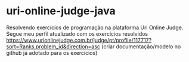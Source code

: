 # uri-online-judge-java

Resolvendo exercícios de programação na plataforma Uri Online Judge. Segue meu perfil atualizado com os exercícios resolvidos https://www.urionlinejudge.com.br/judge/pt/profile/117717?sort=Ranks.problem_id&direction=asc (criar documentação/modelo no github já adotado para os exercícios)
